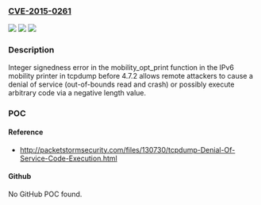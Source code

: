 ### [CVE-2015-0261](https://cve.mitre.org/cgi-bin/cvename.cgi?name=CVE-2015-0261)
![](https://img.shields.io/static/v1?label=Product&message=n%2Fa&color=blue)
![](https://img.shields.io/static/v1?label=Version&message=n%2Fa&color=blue)
![](https://img.shields.io/static/v1?label=Vulnerability&message=n%2Fa&color=brighgreen)

### Description

Integer signedness error in the mobility_opt_print function in the IPv6 mobility printer in tcpdump before 4.7.2 allows remote attackers to cause a denial of service (out-of-bounds read and crash) or possibly execute arbitrary code via a negative length value.

### POC

#### Reference
- http://packetstormsecurity.com/files/130730/tcpdump-Denial-Of-Service-Code-Execution.html

#### Github
No GitHub POC found.

